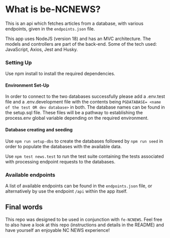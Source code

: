 # What is be-NCNEWS?

This is an api which fetches articles from a database, with various endpoints, given in the `endpoints.json` file.

This app uses NodeJS (version 18) and has an MVC architecture. The models and controllers are part of the back-end. Some of the tech used: JavaScript, Axios, Jest and Husky.

### Setting Up

Use npm install to install the required dependencies.

#### Environment Set-Up
In order to connect to the two databases successfully please add a .env.test file and a .env.development file with the contents being `PGDATABASE= <name of the test OR dev database>` in both. The database names can be found in the setup.sql file. These files will be a pathway to establishing the process.env global variable depending on the required environment.

#### Database creating and seeding

Use `npm run setup-dbs` to create the databases followed by `npm run seed` in order to populate the databases with the available data.

Use `npm test news.test` to run the test suite containing the tests associated with processing endpoint requests to the databases.

### Available endpoints

A list of available endpoints can be found in the `endpoints.json` file, or alternatively by use the endpoint `/api` within the app itself.

## Final words

This repo was designed to be used in conjunction with `fe-NCNEWS`. Feel free to also have a look at this repo (instructions and details in the README) and have yourself an enjoyable NC NEWS experience!
